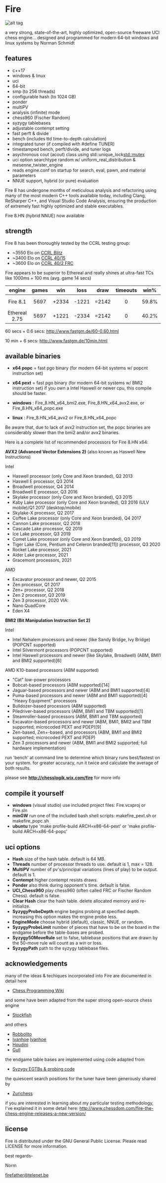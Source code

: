 # Fire

![alt tag](https://raw.githubusercontent.com/FireFather/fire/master/docs/fire.png)

a very strong, state-of-the-art, highly optimized, open-source freeware UCI chess engine...
designed and programmed for modern 64-bit windows and linux systems
by Norman Schmidt


## features
- c++17
- windows & linux
- uci
- 64-bit
- smp (to 256 threads)
- configurable hash (to 1024 GB)
- ponder
- multiPV
- analysis (infinite) mode
- chess960 (Fischer Random)
- syzygy tablebases
- adjustable contempt setting
- fast perft & divide
- bench (includes ttd time-to-depth calculation)
- integrated tuner (if compiled with #define TUNER)
- timestamped bench, perft/divide, and tuner logs
- asychronous cout (acout) class using std::unique_lock<std::mutex>
- uci option searchtype random w/ uniform_real_distribution & mesenne_twister_engine
- reads engine.conf on startup for search, eval, pawn, and material parameters
- NNUE support, hybrid (or pure) evaluation

Fire 8 has undergone months of meticulous analysis and refactoring using many of the most modern C++ tools available today, including Clang, ReSharper C++, and Visual Studio Code Analysis, ensuring the production of extremely fast highly optimized and stable executables.

Fire 8.HN (hybrid NNUE) now available

## strength
Fire 8 has been thoroughly tested by the CCRL testing group:
- ~3550 Elo on [CCRL Blitz](https://www.computerchess.org.uk/ccrl/404/)
- ~3400 Elo on [CCRL 40/15](https://www.computerchess.org.uk/ccrl/4040/)
- ~3600 Elo on [CCRL 40/2 FRC](https://www.computerchess.org.uk/ccrl/404FRC/)

Fire appears to be superior to Ethereal and really shines at ultra-fast TCs like 1000ms + 100 ms (avg. game 14 secs)


| engine         | games    | win      | loss     | draw      | timeouts  | win%      | elo      | los        
| :------------: | :------: | :------: | :------: | :------:  | :------:  | :------:  | :------: | :------:  
| Fire 8.1       | 5697     | +2334    | -1221    | =2142     | 0         | 59.8%     | +70 elo  | 100%
| Ethereal 2.75  | 5697     | +1221    | -2334    | =2142     | 0         | 40.2%     | -70 elo  | 0%


60 secs + 0.6 secs: http://www.fastgm.de/60-0.60.html

10 min + 6 secs: http://www.fastgm.de/10min.html


## available binaries
- **x64 popc** = fast pgo binary (for modern 64-bit systems w/ popcnt instruction set)
- **x64 pext** = fast pgo binary (for modern 64-bit systems w/ BMI2 instruction set) if you own a Intel Haswell or newer cpu, this compile should be faster.

- **windows** : Fire_8.HN_x64_bmi2.exe, Fire_8.HN_x64_avx2.exe, or Fire_8.HN_x64_popc.exe
- **linux** :   Fire_8.HN_x64_avx2 or Fire_8.HN_x64_popc

Be aware that, due to lack of avx2 instruction set, the popc binaries are considerably slower than the bmi2 and/or avx2 binaries.

Here is a complete list of recommended processors for Fire 8.HN x64:

**AVX2 (Advanced Vector Extensions 2)** (also known as Haswell New Instructions)

Intel
- Haswell processor (only Core and Xeon branded), Q2 2013
- Haswell E processor, Q3 2014
- Broadwell processor, Q4 2014
- Broadwell E processor, Q3 2016
- Skylake processor (only Core and Xeon branded), Q3 2015
- Kaby Lake processor (only Core and Xeon branded), Q3 2016 (ULV mobile)/Q1 2017 (desktop/mobile)
- Skylake-X processor, Q2 2017
- Coffee Lake processor (only Core and Xeon branded), Q4 2017
- Cannon Lake processor, Q2 2018
- Cascade Lake processor, Q2 2019
- Ice Lake processor, Q3 2019
- Comet Lake processor (only Core and Xeon branded), Q3 2019
- Tiger Lake (Core, Pentium and Celeron branded[11]) processor, Q3 2020
- Rocket Lake processor, 2021
- Alder Lake processor, 2021
- Gracemont processors, 2021

AMD
- Excavator processor and newer, Q2 2015
- Zen processor, Q1 2017
- Zen+ processor, Q2 2018
- Zen 2 processor, Q3 2019
- Zen 3 processor, 2020
VIA:
- Nano QuadCore
- Eden X4

**BMI2 (Bit Manipulation Instruction Set 2)**

Intel
- Intel Nehalem processors and newer (like Sandy Bridge, Ivy Bridge) (POPCNT supported)
- Intel Silvermont processors (POPCNT supported)
- Intel Haswell processors and newer (like Skylake, Broadwell) (ABM, BMI1 and BMI2 supported)[6]

AMD
K10-based processors (ABM supported)
- "Cat" low-power processors
- Bobcat-based processors (ABM supported)[14]
- Jaguar-based processors and newer (ABM and BMI1 supported)[4]
- Puma-based processors and newer (ABM and BMI1 supported)[4]
"Heavy Equipment" processors
- Bulldozer-based processors (ABM supported)
- Piledriver-based processors (ABM, BMI1 and TBM supported)[1]
- Steamroller-based processors (ABM, BMI1 and TBM supported)
- Excavator-based processors and newer (ABM, BMI1, BMI2 and TBM supported; microcoded PEXT and PDEP)[9]
- Zen-based, Zen+-based, and processors (ABM, BMI1 and BMI2 supported; microcoded PEXT and PDEP)
- Zen 3 processors and newer (ABM, BMI1 and BMI2 supported; full hardware implementation)

run 'bench' at command line to determine which binary runs best/fastest on your system. for greater accuracy, run it twice and calculate the average of both results.


please see **http://chesslogik.wix.com/fire** for more info

## compile it yourself
- **windows** (visual studio) use included project files: Fire.vcxproj or Fire.sln
- **minGW** run one of the included bash shell scripts: makefire_pext.sh or makefire_popc.sh
- **ubuntu** type 'make profile-build ARCH=x86-64-pext' or 'make profile-build ARCH=x86-64-popc'

## uci options
- **Hash** size of the hash table. default is 64 MB.
- **Threads** number of processor threads to use. default is 1, max = 128.
- **MultiPV** number of pv's/principal variations (lines of play) to be output. default is 1.
- **Contempt** higher contempt resists draws.
- **Ponder** also think during opponent's time. default is false.
- **UCI_Chess960** play chess960 (often called FRC or Fischer Random Chess). default is false.
- **Clear Hash** clear the hash table. delete allocated memory and re-initialize.
- **SyzygyProbeDepth** engine begins probing at specified depth. increasing this option makes the engine probe less.
- **EngineMode** choose hybrid (default), classic, NNUE, or random.
- **SyzygyProbeLimit** number of pieces that have to be on the board in the endgame before the table-bases are probed.
- **Syzygy50MoveRule** set to false, tablebase positions that are drawn by the 50-move rule will count as a win or loss.
- **SyzygyPath** path to the syzygy tablebase files.


## acknowledgements
many of the ideas & techiques incorporated into Fire are documented in detail here
- [Chess Programming Wiki](https://www.chessprogramming.org)

and some have been adapted from the super strong open-source chess engine
- [Stockfish](https://github.com/official-stockfish/Stockfish)

and others
- [Robbolito](https://github.com/FireFather/robbolito)
- [Ivanhoe](https://www.chessprogramming.org/IvanHoe) [Ivanhoe](http://users.telenet.be/chesslogik/ivanhoe.htm)
- [Houdini](https://www.cruxis.com/chess/houdini.htm)
- [Gull](https://github.com/FireFather/seagull)

the endgame table bases are implemented using code adapted from
- [Syzygy EGTBs & probing code](https://github.com/syzygy1/tb)

the quiescent search positions for the tuner have been generously shared by
- [Zurichess](https://bitbucket.org/zurichess/zurichess/src/master/)

if you are interested in learning about my particular testing methodology, I've explained it in some detail here:
http://www.chessdom.com/fire-the-chess-engine-releases-a-new-version/


## license
Fire is distributed under the GNU General Public License. Please read LICENSE for more information.


best regards-

Norm

firefather@telenet.be
